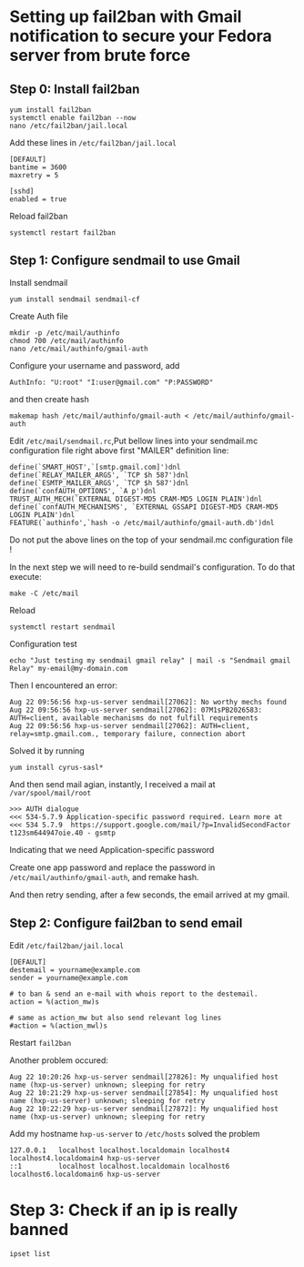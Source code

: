 # Setting up fail2ban with Gmail notification to secure your Fedora server from brute force

## Step 0: Install fail2ban

```
yum install fail2ban
systemctl enable fail2ban --now
nano /etc/fail2ban/jail.local
```

Add these lines in `/etc/fail2ban/jail.local`

```
[DEFAULT]
bantime = 3600
maxretry = 5

[sshd]
enabled = true
```

Reload fail2ban

```
systemctl restart fail2ban
```

## Step 1: Configure sendmail to use Gmail

Install sendmail
```
yum install sendmail sendmail-cf
```

Create Auth file

```
mkdir -p /etc/mail/authinfo
chmod 700 /etc/mail/authinfo
nano /etc/mail/authinfo/gmail-auth
```

Configure your username and password, add

```
AuthInfo: "U:root" "I:user@gmail.com" "P:PASSWORD"
```

and then create hash

```
makemap hash /etc/mail/authinfo/gmail-auth < /etc/mail/authinfo/gmail-auth
```

Edit `/etc/mail/sendmail.rc`,Put bellow lines into your sendmail.mc configuration file right above first "MAILER" definition line:

```
define(`SMART_HOST',`[smtp.gmail.com]')dnl
define(`RELAY_MAILER_ARGS', `TCP $h 587')dnl
define(`ESMTP_MAILER_ARGS', `TCP $h 587')dnl
define(`confAUTH_OPTIONS', `A p')dnl
TRUST_AUTH_MECH(`EXTERNAL DIGEST-MD5 CRAM-MD5 LOGIN PLAIN')dnl
define(`confAUTH_MECHANISMS', `EXTERNAL GSSAPI DIGEST-MD5 CRAM-MD5 LOGIN PLAIN')dnl
FEATURE(`authinfo',`hash -o /etc/mail/authinfo/gmail-auth.db')dnl
```
Do not put the above lines on the top of your sendmail.mc configuration file !

In the next step we will need to re-build sendmail's configuration. To do that execute:

```
make -C /etc/mail
```

Reload

```
systemctl restart sendmail
```

Configuration test

```
echo "Just testing my sendmail gmail relay" | mail -s "Sendmail gmail Relay" my-email@my-domain.com
```

Then I encountered an error:

```
Aug 22 09:56:56 hxp-us-server sendmail[27062]: No worthy mechs found
Aug 22 09:56:56 hxp-us-server sendmail[27062]: 07M1sPB2026583: AUTH=client, available mechanisms do not fulfill requirements
Aug 22 09:56:56 hxp-us-server sendmail[27062]: AUTH=client, relay=smtp.gmail.com., temporary failure, connection abort
```

Solved it by running

```
yum install cyrus-sasl*
```

And then send mail agian, instantly, I received a mail at `/var/spool/mail/root`

```
>>> AUTH dialogue
<<< 534-5.7.9 Application-specific password required. Learn more at
<<< 534 5.7.9  https://support.google.com/mail/?p=InvalidSecondFactor t123sm644947oie.40 - gsmtp
```

Indicating that we need Application-specific password

Create one app password and replace the password in `/etc/mail/authinfo/gmail-auth`, and remake hash.

And then retry sending, after a few seconds, the email arrived at my gmail.

## Step 2: Configure fail2ban to send email

Edit `/etc/fail2ban/jail.local`

```
[DEFAULT]
destemail = yourname@example.com
sender = yourname@example.com

# to ban & send an e-mail with whois report to the destemail.
action = %(action_mw)s

# same as action_mw but also send relevant log lines
#action = %(action_mwl)s
```

Restart `fail2ban`

Another problem occured:

```
Aug 22 10:20:26 hxp-us-server sendmail[27826]: My unqualified host name (hxp-us-server) unknown; sleeping for retry
Aug 22 10:21:29 hxp-us-server sendmail[27854]: My unqualified host name (hxp-us-server) unknown; sleeping for retry
Aug 22 10:22:29 hxp-us-server sendmail[27872]: My unqualified host name (hxp-us-server) unknown; sleeping for retry
```

Add my hostname `hxp-us-server` to `/etc/hosts` solved the problem

```
127.0.0.1   localhost localhost.localdomain localhost4 localhost4.localdomain4 hxp-us-server
::1         localhost localhost.localdomain localhost6 localhost6.localdomain6 hxp-us-server
```

# Step 3: Check if an ip is really banned

```
ipset list
```

